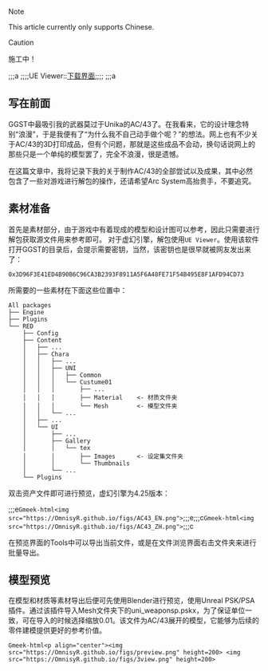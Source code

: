 > [!NOTE]
> This article currently only supports Chinese.

> [!CAUTION]
> 施工中！

<!-- ##{"script":"<script src='https://OmnisyR.github.io/assets/HyperTOC.js'></script>"}## -->

;;;a
;;;;UE Viewer::[下载界面](https://www.gildor.org/en/projects/umodel#files);;;;
;;;a
## 写在前面
GGST中最吸引我的武器莫过于Unika的AC/43了。在我看来，它的设计理念特别“浪漫”，于是我便有了“为什么我不自己动手做个呢？”的想法。网上也有不少关于AC/43的3D打印成品，但有个问题，那就是这些成品不会动，换句话说网上的那些只是一个单纯的模型罢了，完全不浪漫，很是遗憾。

在这篇文章中，我将记录下我的关于制作AC/43的全部尝试以及成果，其中必然包含了一些对游戏进行解包的操作，还请希望Arc System高抬贵手，不要追究。

## 素材准备
首先是素材部分，由于游戏中有着现成的模型和设计图可以参考，因此只需要进行解包获取源文件用来参考即可。
对于虚幻引擎，解包使用`UE Viewer`。使用该软件打开GGST的目录后，会提示需要密钥，当然，该密钥也是很早就被网友发出来了：
```
0x3D96F3E41ED4B90B6C96CA3B2393F8911A5F6A48FE71F54B495E8F1AFD94CD73
```
所需要的一些素材在下面这些位置中：
```
All packages
├── Engine
├── Plugins
└── RED
    ├── Config
    ├── Content
    │   ├── ...
    │   ├── Chara
    │   │   ├── ...
    │   │   ├── UNI
    │   │   │   ├── Common
    │   │   │   └── Custume01
    │   │   │       ├── ...
    │   │   │       ├── Material    <- 材质文件夹
    │   │   │       └── Mesh        <- 模型文件夹
    │   │   └── ...
    │   ├── ...
    │   └── UI
    │       ├── ...
    │       ├── Gallery
    │       │   └── tex
    │       │       ├── Images      <- 设定集文件夹
    │       │       └── Thumbnails
    │       └── ...
    └── Plugins
```
双击资产文件即可进行预览，虚幻引擎为4.25版本：

;;;e`Gmeek-html<img src="https://OmnisyR.github.io/figs/AC43_EN.png">`;;;e;;;c`Gmeek-html<img src="https://OmnisyR.github.io/figs/AC43_ZH.png">`;;;c

在预览界面的Tools中可以导出当前文件，或是在文件浏览界面右击文件夹来进行批量导出。

## 模型预览
在模型和材质等素材导出后便可先使用Blender进行预览，使用Unreal PSK/PSA插件。通过该插件导入Mesh文件夹下的uni_weaponsp.pskx，为了保证单位一致，可在导入的时候选择缩放0.01。该文件为AC/43展开的模型，它能够为后续的零件建模提供更好的参考价值。

`Gmeek-html<p align="center"><img src="https://OmnisyR.github.io/figs/preview.png" height=200> <img src="https://OmnisyR.github.io/figs/3view.png" height=200>`
